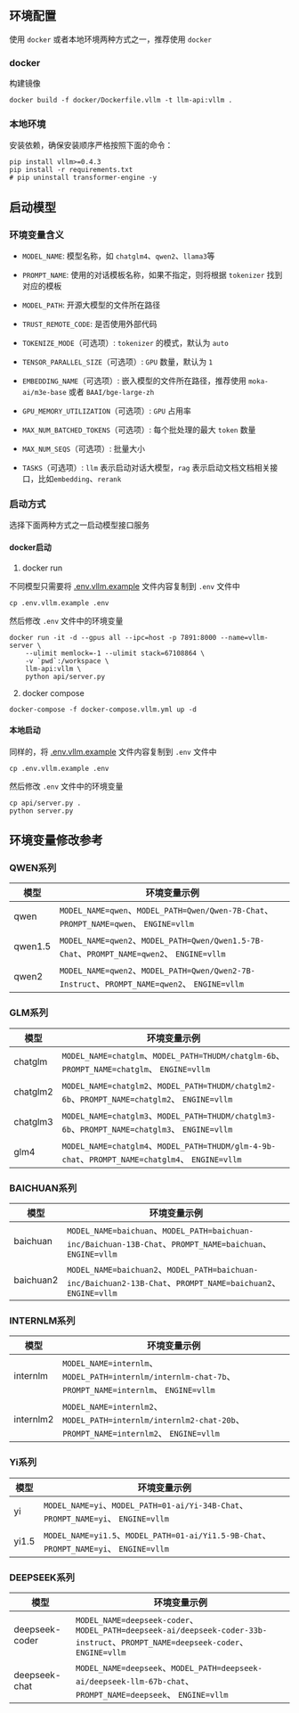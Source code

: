 ## 环境配置

使用 `docker` 或者本地环境两种方式之一，推荐使用 `docker`

### docker

构建镜像

```shell
docker build -f docker/Dockerfile.vllm -t llm-api:vllm .
```

### 本地环境

安装依赖，确保安装顺序严格按照下面的命令：

```shell
pip install vllm>=0.4.3
pip install -r requirements.txt 
# pip uninstall transformer-engine -y
```

## 启动模型

### 环境变量含义


+ `MODEL_NAME`: 模型名称，如 `chatglm4`、`qwen2`、`llama3`等


+ `PROMPT_NAME`: 使用的对话模板名称，如果不指定，则将根据 `tokenizer` 找到对应的模板


+ `MODEL_PATH`: 开源大模型的文件所在路径


+ `TRUST_REMOTE_CODE`: 是否使用外部代码


+ `TOKENIZE_MODE`（可选项）: `tokenizer` 的模式，默认为 `auto`


+ `TENSOR_PARALLEL_SIZE`（可选项）: `GPU` 数量，默认为 `1`


+ `EMBEDDING_NAME`（可选项）: 嵌入模型的文件所在路径，推荐使用 `moka-ai/m3e-base` 或者 `BAAI/bge-large-zh`


+ `GPU_MEMORY_UTILIZATION`（可选项）: `GPU` 占用率


+ `MAX_NUM_BATCHED_TOKENS`（可选项）: 每个批处理的最大 `token` 数量


+ `MAX_NUM_SEQS`（可选项）: 批量大小


+ `TASKS`（可选项）: `llm` 表示启动对话大模型，`rag` 表示启动文档文档相关接口，比如`embedding`、`rerank`


### 启动方式

选择下面两种方式之一启动模型接口服务

#### docker启动

1. docker run

不同模型只需要将 [.env.vllm.example](../.env.vllm.example) 文件内容复制到 `.env` 文件中

```shell
cp .env.vllm.example .env
```

然后修改 `.env` 文件中的环境变量

```shell
docker run -it -d --gpus all --ipc=host -p 7891:8000 --name=vllm-server \
    --ulimit memlock=-1 --ulimit stack=67108864 \
    -v `pwd`:/workspace \
    llm-api:vllm \
    python api/server.py
```

2. docker compose

```shell
docker-compose -f docker-compose.vllm.yml up -d
```

#### 本地启动

同样的，将 [.env.vllm.example](../.env.vllm.example) 文件内容复制到 `.env` 文件中

```shell
cp .env.vllm.example .env
```

然后修改 `.env` 文件中的环境变量

```shell
cp api/server.py .
python server.py
```

## 环境变量修改参考

### QWEN系列

| 模型      | 环境变量示例                                                                                    |
|---------|-------------------------------------------------------------------------------------------|
| qwen    | `MODEL_NAME=qwen`、`MODEL_PATH=Qwen/Qwen-7B-Chat`、`PROMPT_NAME=qwen`、 `ENGINE=vllm`        |
| qwen1.5 | `MODEL_NAME=qwen2`、`MODEL_PATH=Qwen/Qwen1.5-7B-Chat`、`PROMPT_NAME=qwen2`、 `ENGINE=vllm`   |
| qwen2   | `MODEL_NAME=qwen2`、`MODEL_PATH=Qwen/Qwen2-7B-Instruct`、`PROMPT_NAME=qwen2`、 `ENGINE=vllm` |


### GLM系列

| 模型       | 环境变量示例                                                                                       |
|----------|----------------------------------------------------------------------------------------------|
| chatglm  | `MODEL_NAME=chatglm`、`MODEL_PATH=THUDM/chatglm-6b`、`PROMPT_NAME=chatglm`、 `ENGINE=vllm`      |
| chatglm2 | `MODEL_NAME=chatglm2`、`MODEL_PATH=THUDM/chatglm2-6b`、`PROMPT_NAME=chatglm2`、 `ENGINE=vllm`   |
| chatglm3 | `MODEL_NAME=chatglm3`、`MODEL_PATH=THUDM/chatglm3-6b`、`PROMPT_NAME=chatglm3`、 `ENGINE=vllm`   |
| glm4     | `MODEL_NAME=chatglm4`、`MODEL_PATH=THUDM/glm-4-9b-chat`、`PROMPT_NAME=chatglm4`、 `ENGINE=vllm` |


### BAICHUAN系列

| 模型        | 环境变量示例                                                                                                     |
|-----------|------------------------------------------------------------------------------------------------------------|
| baichuan  | `MODEL_NAME=baichuan`、`MODEL_PATH=baichuan-inc/Baichuan-13B-Chat`、`PROMPT_NAME=baichuan`、 `ENGINE=vllm`    |
| baichuan2 | `MODEL_NAME=baichuan2`、`MODEL_PATH=baichuan-inc/Baichuan2-13B-Chat`、`PROMPT_NAME=baichuan2`、 `ENGINE=vllm` |


### INTERNLM系列

| 模型        | 环境变量示例                                                                                                 |
|-----------|--------------------------------------------------------------------------------------------------------|
| internlm  | `MODEL_NAME=internlm`、`MODEL_PATH=internlm/internlm-chat-7b`、`PROMPT_NAME=internlm`、 `ENGINE=vllm`     |
| internlm2 | `MODEL_NAME=internlm2`、`MODEL_PATH=internlm/internlm2-chat-20b`、`PROMPT_NAME=internlm2`、 `ENGINE=vllm` |


### Yi系列

| 模型    | 环境变量示例                                                                              |
|-------|-------------------------------------------------------------------------------------|
| yi    | `MODEL_NAME=yi`、`MODEL_PATH=01-ai/Yi-34B-Chat`、`PROMPT_NAME=yi`、 `ENGINE=vllm`      |
| yi1.5 | `MODEL_NAME=yi1.5`、`MODEL_PATH=01-ai/Yi1.5-9B-Chat`、`PROMPT_NAME=yi`、 `ENGINE=vllm` |


### DEEPSEEK系列

| 模型             | 环境变量示例                                                                                                                       |
|----------------|------------------------------------------------------------------------------------------------------------------------------|
| deepseek-coder | `MODEL_NAME=deepseek-coder`、`MODEL_PATH=deepseek-ai/deepseek-coder-33b-instruct`、`PROMPT_NAME=deepseek-coder`、 `ENGINE=vllm` |
| deepseek-chat  | `MODEL_NAME=deepseek`、`MODEL_PATH=deepseek-ai/deepseek-llm-67b-chat`、`PROMPT_NAME=deepseek`、 `ENGINE=vllm`                   |
